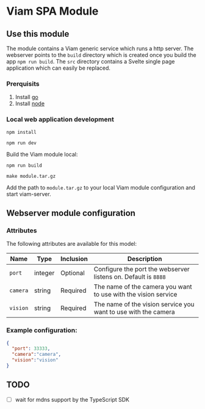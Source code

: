 # Viam SPA Module

## Use this module

The module contains a Viam generic service which runs a http server. The webserver points to the `build` directory which is created once you build the app `npm run build`.
The `src` directory contains a Svelte single page application which can easily be replaced.

### Prerquisits

1. Install [go](https://go.dev/doc/install)
2. Install [node](https://nodejs.org/en/download/)

### Local web application development

```
npm install

npm run dev
```

Build the Viam module local:

```
npm run build

make module.tar.gz
```

Add the path to `module.tar.gz` to your local Viam module configuration and start viam-server.

## Webserver module configuration

### Attributes

The following attributes are available for this model:

| Name             | Type    | Inclusion | Description                                                     |
| ---------------- | ------- | --------- | --------------------------------------------------------------- |
| `port`           | integer | Optional  | Configure the port the webserver listens on. Default is `8888` |
| `camera`           | string | Required  | The name of the camera you want to use with the vision service|
| `vision`           | string | Required  | The name of the vision service you want to use with the camera|

### Example configuration:

```json
{
  "port": 33333,
  "camera":"camera",
  "vision":"vision"
}
```

## TODO

- [ ] wait for mdns support by the TypeScript SDK
